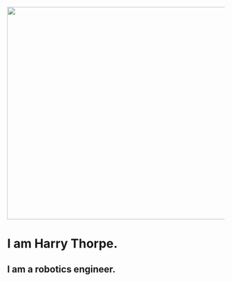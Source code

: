 <div align="center">
	<br>
	<img src="https://github.com/thorphar/thorphar/blob/main/assets/thorphar.gif" width="1800" height="492">
</div>

# I am Harry Thorpe. 
## I am a robotics engineer.

<!--
**thorphar/thorphar** is a ✨ _special_ ✨ repository because its `README.md` (this file) appears on your GitHub profile.

Here are some ideas to get you started:

- 🔭 I’m currently working on ...
- 🌱 I’m currently learning ...
- 👯 I’m looking to collaborate on ...
- 🤔 I’m looking for help with ...
- 💬 Ask me about ...
- 📫 How to reach me: ...
- 😄 Pronouns: ...
- ⚡ Fun fact: ...
-->
